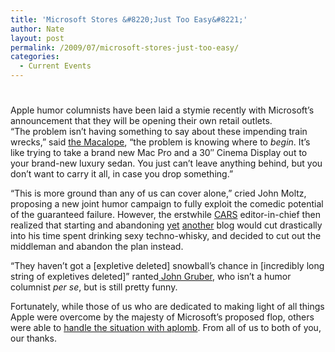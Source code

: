 ```yaml
---
title: 'Microsoft Stores &#8220;Just Too Easy&#8221;'
author: Nate
layout: post
permalink: /2009/07/microsoft-stores-just-too-easy/
categories:
  - Current Events
---
```

# 

Apple humor columnists have been laid a stymie recently with Microsoft’s announcement that they will be opening their own retail outlets.  
“The problem isn’t having something to say about these impending train wrecks,” said [the Macalope][1], “the problem is knowing where to *begin*. It’s like trying to take a brand new Mac Pro and a 30″ Cinema Display out to your brand-new luxury sedan. You just can’t leave anything behind, but you don’t want to carry it all, in case you drop something.”

 [1]: http://www.macalope.com/2009/07/24/magnificent-desolation/

“This is more ground than any of us can cover alone,” cried John Moltz, proposing a new joint humor campaign to fully exploit the comedic potential of the guaranteed failure. However, the erstwhile [CARS][2] editor-in-chief then realized that starting and abandoning [yet][3] [another][4] blog would cut drastically into his time spent drinking sexy techno-whisky, and decided to cut out the middleman and abandon the plan instead. 

 [2]: http://www.crazyapplerumors.com/
 [3]: http://www.technologywhiskeysexy.com/
 [4]: http://www.apocatips.com/

“They haven’t got a [expletive deleted] snowball’s chance in [incredibly long string of expletives deleted]” ranted[ John Gruber][5], who isn’t a humor columnist *per se*, but is still pretty funny.

 [5]: http://daringfireball.net/

Fortunately, while those of us who are dedicated to making light of all things Apple were overcome by the majesty of Microsoft’s proposed flop, others were able to [handle the situation with aplomb][6]. From all of us to both of you, our thanks.

 [6]: http://penny-arcade.com/comic/2009/7/20/